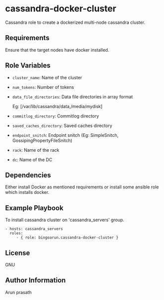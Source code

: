 cassandra-docker-cluster
=========

Cassandra role to create a dockerized multi-node cassandra cluster.

Requirements
------------

Ensure that the target nodes have docker installed.

Role Variables
--------------

* `cluster_name`: Name of the cluster
* `num_tokens`: Number of tokens
* `data_file_directories`: Data file directories in array format

  Eg: [/var/lib/cassandra/data,/media/mydisk]


* `commitlog_directory`: Commitlog directory
* `saved_caches_directory`: Saved caches directory
* `endpoint_snitch`: Endpoint snitch (Eg: SimpleSnitch, GossipingPropertyFileSnitch)
* `rack`: Name of the rack
* `dc`: Name of the DC


Dependencies
------------

Either install Docker as mentioned requirements or install some ansible role which installs docker.

Example Playbook
----------------

To install cassandra cluster on 'cassandra_servers' group.

    - hosts: cassandra_servers
      roles:
         - { role: bingoarun.cassandra-docker-cluster }

License
-------

GNU

Author Information
------------------

Arun prasath

